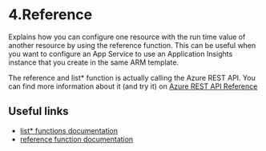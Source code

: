 # 4.Reference
Explains how you can configure one resource with the run time value of another resource by using the reference function. This can be useful when you want to configure an App Service to use an Application Insights instance that you create in the same ARM template.

The reference and list* function is actually calling the Azure REST API. You can find more information about it (and try it) on [
Azure REST API Reference](https://docs.microsoft.com/en-us/rest/api/azure/)
## Useful links
* [list* functions documentation](https://docs.microsoft.com/en-us/azure/azure-resource-manager/templates/template-functions-resource#list)
* [reference function documentation](https://docs.microsoft.com/en-us/azure/azure-resource-manager/templates/template-functions-resource#reference)